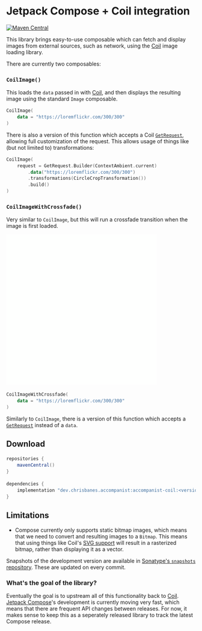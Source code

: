 # Jetpack Compose + Coil integration

[![Maven Central](https://maven-badges.herokuapp.com/maven-central/dev.chrisbanes.accompanist/accompanist-coil/badge.svg)](https://search.maven.org/search?q=g:dev.chrisbanes.accompanist)

This library brings easy-to-use composable which can fetch and display images from external sources, such as network, using the [Coil][coil] image loading library.

There are currently two composables:

### `CoilImage()`

This loads the `data` passed in with [Coil][coil], and then displays the resulting image using the standard `Image` composable.

```kotlin 
CoilImage(
    data = "https://loremflickr.com/300/300"
)
```

There is also a version of this function which accepts a Coil [`GetRequest`](https://coil-kt.github.io/coil/api/coil-base/coil.request/-get-request/), allowing full customization of the request. This allows usage of things like (but not limited to) transformations:

```kotlin
CoilImage(
    request = GetRequest.Builder(ContextAmbient.current)
        .data("https://loremflickr.com/300/300")
        .transformations(CircleCropTransformation())
        .build()
)
```

### `CoilImageWithCrossfade()`

Very similar to `CoilImage`, but this will run a crossfade transition when the image is first loaded.

![](./images/crossfade.gif)

```kotlin 
CoilImageWithCrossfade(
    data = "https://loremflickr.com/300/300"
)
```

Similarly to `CoilImage`, there is a version of this function which accepts a [`GetRequest`](https://coil-kt.github.io/coil/api/coil-base/coil.request/-get-request/) instead of a `data`.

## Download

```groovy
repositories {
    mavenCentral()
}

dependencies {
    implementation "dev.chrisbanes.accompanist:accompanist-coil:<version>"
}
```

## Limitations

* Compose currently only supports static bitmap images, which means that we need to convert and resulting images to a `Bitmap`. This means that using things like Coil's [SVG support](https://coil-kt.github.io/coil/svgs/) will result in a rasterized bitmap, rather than displaying it as a vector.

Snapshots of the development version are available in [Sonatype's `snapshots` repository][snap]. These are updated on every commit.

### What's the goal of the library?

Eventually the goal is to upstream all of this functionality back to [Coil][coil]. [Jetpack Compose][compose]'s development is currently moving very fast, which means that there are frequent API changes between releases. For now, it makes sense to keep this as a seperately released library to track the latest Compose release.

[compose]: https://developer.android.com/jetpack/compose
[snap]: https://oss.sonatype.org/content/repositories/snapshots/
[coil]: https://github.com/coil-kt/coil